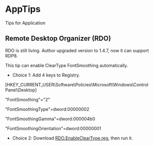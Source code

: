 # AppTips
Tips for Application

## Remote Desktop Organizer (RDO)

RDO is still living. Author upgraded version to 1.4.7, now it can support RDP8.

This tip can enable ClearType FontSmoothing automatically.

* Choice 1: Add 4 keys to Registry.

[HKEY_CURRENT_USER\Software\Policies\Microsoft\Windows\Control Panel\Desktop]

"FontSmoothing"="2"

"FontSmoothingType"=dword:00000002

"FontSmoothingGamma"=dword:000004b0

"FontSmoothingOrientation"=dword:00000001

* Choice 2: Download [RDO.EnableClearType.reg](https://github.com/SevnTis/AppTips/blob/master/RDO.EnableClearType.reg), then run it.

